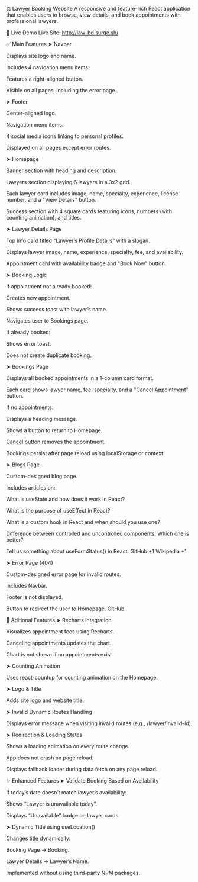 ⚖️ Lawyer Booking Website
A responsive and feature-rich React application that enables users to browse, view details, and book appointments with professional lawyers.

🚀 Live Demo
Live Site: http://law-bd.surge.sh/

✅ Main Features
➤ Navbar

Displays site logo and name.

Includes 4 navigation menu items.

Features a right-aligned button.

Visible on all pages, including the error page.​

➤ Footer

Center-aligned logo.

Navigation menu items.

4 social media icons linking to personal profiles.

Displayed on all pages except error routes.​

➤ Homepage

Banner section with heading and description.

Lawyers section displaying 6 lawyers in a 3x2 grid.

Each lawyer card includes image, name, specialty, experience, license number, and a "View Details" button.

Success section with 4 square cards featuring icons, numbers (with counting animation), and titles.​

➤ Lawyer Details Page

Top info card titled “Lawyer’s Profile Details” with a slogan.

Displays lawyer image, name, experience, specialty, fee, and availability.

Appointment card with availability badge and "Book Now" button.​

➤ Booking Logic

If appointment not already booked:

Creates new appointment.

Shows success toast with lawyer’s name.

Navigates user to Bookings page.

If already booked:

Shows error toast.

Does not create duplicate booking.​

➤ Bookings Page

Displays all booked appointments in a 1-column card format.

Each card shows lawyer name, fee, specialty, and a "Cancel Appointment" button.

If no appointments:

Displays a heading message.

Shows a button to return to Homepage.

Cancel button removes the appointment.

Bookings persist after page reload using localStorage or context.​

➤ Blogs Page

Custom-designed blog page.

Includes articles on:

What is useState and how does it work in React?

What is the purpose of useEffect in React?

What is a custom hook in React and when should you use one?

Difference between controlled and uncontrolled components. Which one is better?

Tell us something about useFormStatus() in React.​
GitHub
+1
Wikipedia
+1

➤ Error Page (404)

Custom-designed error page for invalid routes.

Includes Navbar.

Footer is not displayed.

Button to redirect the user to Homepage.​
GitHub

🧩 Aditional Features
➤ Recharts Integration

Visualizes appointment fees using Recharts.

Canceling appointments updates the chart.

Chart is not shown if no appointments exist.​

➤ Counting Animation

Uses react-countup for counting animation on the Homepage.​

➤ Logo & Title

Adds site logo and website title.​

➤ Invalid Dynamic Routes Handling

Displays error message when visiting invalid routes (e.g., /lawyer/invalid-id).​

➤ Redirection & Loading States

Shows a loading animation on every route change.

App does not crash on page reload.

Displays fallback loader during data fetch on any page reload.​

✨ Enhanced Features
➤ Validate Booking Based on Availability

If today’s date doesn’t match lawyer’s availability:

Shows “Lawyer is unavailable today”.

Displays “Unavailable” badge on lawyer cards.​

➤ Dynamic Title using useLocation()

Changes title dynamically:

Booking Page → Booking.

Lawyer Details → Lawyer’s Name.

Implemented without using third-party NPM packages.​
